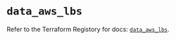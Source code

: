 # `data_aws_lbs`

Refer to the Terraform Registory for docs: [`data_aws_lbs`](https://registry.terraform.io/providers/hashicorp/aws/4.65.0/docs/data-sources/lbs).

